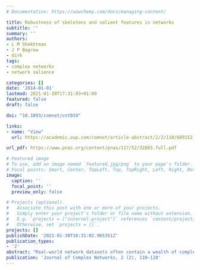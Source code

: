 ```yaml
---
# Documentation: https://wowchemy.com/docs/managing-content/

title: Robustness of skeletons and salient features in networks
subtitle: ''
summary: ''
authors:
- L M Shekhtman
- J P Bagrow
- dirk
tags:
- complex networks
- network salience

categories: []
date: '2014-01-01'
lastmod: 2021-01-30T17:31:03+01:00
featured: false
draft: false

doi: "10.1093/comnet/cnt019"

links:
- name: "View"
  url: https://academic.oup.com/comnet/article-abstract/2/2/110/609152

url_pdf: https://www.pnas.org/content/pnas/117/52/32883.full.pdf

# Featured image
# To use, add an image named `featured.jpg/png` to your page's folder.
# Focal points: Smart, Center, TopLeft, Top, TopRight, Left, Right, BottomLeft, Bottom, BottomRight.
image:
  caption: ''
  focal_point: ''
  preview_only: false

# Projects (optional).
#   Associate this post with one or more of your projects.
#   Simply enter your project's folder or file name without extension.
#   E.g. `projects = ["internal-project"]` references `content/project/deep-learning/index.md`.
#   Otherwise, set `projects = []`.
projects: []
publishDate: '2021-01-30T16:31:02.965351Z'
publication_types:
- '2'
abstract: "Real-world network datasets often contain a wealth of complex topological information. In the face of these data, researchers often employ methods to extract reduced networks containing the most important structures or pathways, sometimes known as ‘skeletons’ or ‘backbones’. Numerous such methods have been developed. Yet data are often noisy or incomplete, with unknown numbers of missing or spurious links. Relatively little effort has gone into understanding how salient network extraction methods perform in the face of noisy or incomplete networks. We study this problem by comparing how the salient features extracted by two popular methods change when networks are perturbed, either by deleting nodes or links, or by randomly rewiring links. Our results indicate that simple, global statistics for skeletons can be accurately inferred even for noisy and incomplete network data, but it is crucial to have complete, reliable data to use the exact topologies of skeletons or backbones. These results also help us understand how skeletons respond to damage to the network itself, as in an attack scenario."
publication: 'Journal of Complex Networks, 2 (2), 110–120'
---
```

